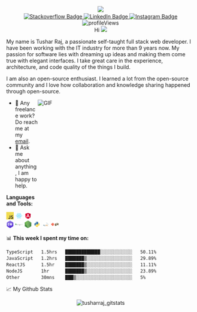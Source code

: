 <div id="header" align="center">
  <img src="https://media.giphy.com/media/M9gbBd9nbDrOTu1Mqx/giphy.gif" width="100"/>
  <div id="badges">
    <a href="https://stackoverflow.com/users/3797570/tushar-raj">
      <img src="https://img.shields.io/badge/stack%20overflow-FE7A16?logo=stack-overflow&logoColor=white&style=for-the-badge" alt="Stackoverflow Badge"/>
    </a>
    <a href="https://www.linkedin.com/in/trraj/">
      <img src="https://img.shields.io/badge/LinkedIn-blue?style=for-the-badge&logo=linkedin&logoColor=white" alt="LinkedIn Badge"/>
    </a>
    <a href="https://www.instagram.com/raj_tush/">
      <img src="https://img.shields.io/badge/Instagram-E4405F?style=for-the-badge&logo=instagram&logoColor=white" alt="Instagram Badge"/>
    </a>
  </div>
  <img src="https://github-views.deno.dev/api/badge/collab-with-tushar-raj" alt="profileViews"/>
  <div>Hi <img src="https://media.giphy.com/media/hvRJCLFzcasrR4ia7z/giphy.gif" width="30" /></div>
</div>

My name is Tushar Raj, a passionate self-taught full stack web developer. I have been working with the IT industry for more than 9 years now. My passion for software lies with dreaming up ideas and making them come true with elegant interfaces. I take great care in the experience, architecture, and code quality of the things I build.

I am also an open-source enthusiast. I learned a lot from the open-source community and I love how collaboration and knowledge sharing happened through open-source.

<img align="right" alt="GIF" src="https://github.com/Tush2890/Tush2890/assets/39027684/9d81f74e-9dda-4d6a-9e2c-a69873e4f83c" width="420" height="320" />
  
- 💼 Any freelance work? Do reach me at my <a href="mailto:tushar.raj.2890@gmail.com">email</a>.
- 💬 Ask me about anything, I am happy to help.

**Languages and Tools:**  

<code><img height="20" src="https://raw.githubusercontent.com/github/explore/80688e429a7d4ef2fca1e82350fe8e3517d3494d/topics/javascript/javascript.png"></code>
<code><img height="20" src="https://raw.githubusercontent.com/github/explore/80688e429a7d4ef2fca1e82350fe8e3517d3494d/topics/react/react.png"></code>
<code><img height="20" src="https://raw.githubusercontent.com/github/explore/80688e429a7d4ef2fca1e82350fe8e3517d3494d/topics/angular/angular.png"></code>
<code><img height="20" src="https://raw.githubusercontent.com/github/explore/80688e429a7d4ef2fca1e82350fe8e3517d3494d/topics/csharp/csharp.png"></code>
<code><img height="20" src="https://raw.githubusercontent.com/github/explore/80688e429a7d4ef2fca1e82350fe8e3517d3494d/topics/mongodb/mongodb.png"></code>
<code><img height="20" src="https://raw.githubusercontent.com/github/explore/80688e429a7d4ef2fca1e82350fe8e3517d3494d/topics/nodejs/nodejs.png"></code>
<code><img height="20" src="https://raw.githubusercontent.com/github/explore/80688e429a7d4ef2fca1e82350fe8e3517d3494d/topics/python/python.png"></code>
<code><img height="20" src="https://raw.githubusercontent.com/github/explore/80688e429a7d4ef2fca1e82350fe8e3517d3494d/topics/mysql/mysql.png"></code>
<code><img height="20" src="https://raw.githubusercontent.com/github/explore/80688e429a7d4ef2fca1e82350fe8e3517d3494d/topics/git/git.png"></code>

📊 **This week I spent my time on:**
<!--START_SECTION:waka-->

```txt
TypeScript   1.5hrs   █████████████░░░░░░░░░░░░   50.11%
JavaScript   1.2hrs   ███████▒░░░░░░░░░░░░░░░░░   29.89%
ReactJS      1.5hr    ███████▒░░░░░░░░░░░░░░░░░   11.11%
NodeJS       1hr      ███████▒░░░░░░░░░░░░░░░░░   23.89%
Other        30mns    ███▒░░░░░░░░░░░░░░░░░░░░░   5%
```

<!--END_SECTION:waka-->

📈 My Github Stats

<p align="center"> <img src="https://github-readme-stats.vercel.app/api?username=collab-with-tushar-raj&show_icons=true&theme=aura" alt="tusharraj_gitstats" />
